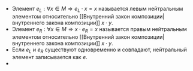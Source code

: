 - Элемент $e_L: \forall x \in M \Rightarrow e_L \cdot x = x$ называется левым нейтральным элементом относительно [[Внутренний закон композиции|внутреннего закона композиции]] $x\cdot y$.
- Элемент $e_R: \forall x \in M \Rightarrow x \cdot e_R = x$ называется правым нейтральным элементом относительно [[Внутренний закон композиции|внутреннего закона композиции]] $x\cdot y$.
- Если $e_L$ и $e_R$ существуют одновременно и совпадают, нейтральный элемент записывается как $e$.
- 